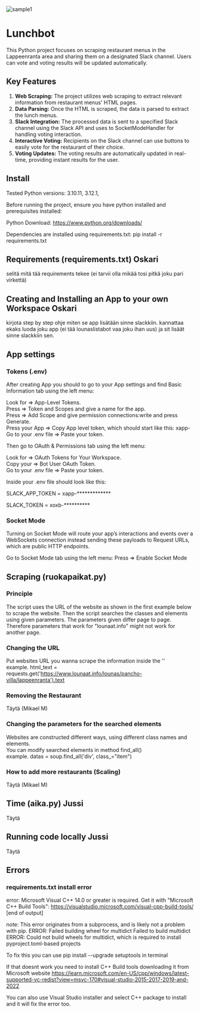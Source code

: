 ![sample1](https://github.com/MikMakQT/Lunchbot/assets/122342899/84da1718-d25f-43d2-810c-4c5199cb9ede)
# Lunchbot

This Python project focuses on scraping restaurant menus in the Lappeenranta area and sharing them on a designated Slack channel. Users can vote and voting results will be updated automatically.

## Key Features
1. **Web Scraping:** The project utilizes web scraping to extract relevant information from restaurant menus' HTML pages.
2. **Data Parsing:** Once the HTML is scraped, the data is parsed to extract the lunch menus.
3. **Slack Integration:** The processed data is sent to a specified Slack channel using the Slack API and uses to SocketModeHandler for handling voting interaction.
4. **Interactive Voting:** Recipients on the Slack channel can use buttons to easily vote for the restaurant of their choice.
5. **Voting Updates:** The voting results are automatically updated in real-time, providing instant results for the user.

## Install
Tested Python versions: 3.10.11, 3.12.1,

Before running the project, ensure you have python installed and prerequisites installed:

Python Download:
https://www.python.org/downloads/

Dependencies are installed using requirements.txt:
pip install -r requirements.txt

## Requirements (requirements.txt) Oskari
selitä mitä tää requirements tekee (ei tarvii olla mikää tosi pitkä joku pari virkettä)

## Creating and Installing an App to your own Workspace Oskari
kirjota step by step ohje miten se app lisätään sinne slackkiin. kannattaa ekaks luoda joku app (ei tää lounaslistabot vaa joku ihan uus) ja sit lisäät sinne slackkiin sen.

## App settings

### Tokens (.env)

After creating App you should to go to your App settings and find Basic Information tab using the left menu:

Look for => App-Level Tokens.\
Press => Token and Scopes and give a name for the app.\
Press => Add Scope and give permission connections:write and press Generate.\
Press your App => Copy App level token, which should start like this: xapp-\
Go to your .env file => Paste your token.

Then go to OAuth & Permissions tab using the left menu:

Look for => OAuth Tokens for Your Workspace.\
Copy your => Bot User OAuth Token.\
Go to your .env file => Paste your token.

Inside your .env file should look like this:

SLACK_APP_TOKEN = xapp-*************

SLACK_TOKEN = xoxb-**********

### Socket Mode
Turning on Socket Mode will route your app’s interactions and events over a WebSockets connection instead sending these payloads to Request URLs, which are public HTTP endpoints.

Go to Socket Mode tab using the left menu:
Press => Enable Socket Mode

## Scraping (ruokapaikat.py)

### Principle
The script uses the URL of the website as shown in the first example below to scrape the website. Then the script searches the classes and elements using given parameters.
The parameters given differ page to page. Therefore parameters that work for "lounaat.info" might not work for another page. 

### Changing the URL
Put websites URL you wanna scrape the information inside the ''\
example. html_text = requests.get('https://www.lounaat.info/lounas/pancho-villa/lappeenranta').text

### Removing the Restaurant
Täytä (Mikael M)

### Changing the parameters for the searched elements
Websites are constructed different ways, using different class names and elements.\
You can modify searched elements in method find_all()\
example. datas = soup.find_all('div', class_="item")

### How to add more restaurants (Scaling)
Täytä (Mikael M)

## Time (aika.py) Jussi

Täytä

## Running code locally Jussi

Täytä

## Errors
### requirements.txt install error

error: Microsoft Visual C++ 14.0 or greater is required. Get it with "Microsoft C++ Build Tools": https://visualstudio.microsoft.com/visual-cpp-build-tools/
      [end of output]

  note: This error originates from a subprocess, and is likely not a problem with pip.
  ERROR: Failed building wheel for multidict
Failed to build multidict
ERROR: Could not build wheels for multidict, which is required to install pyproject.toml-based projects

To fix this you can use pip install --upgrade setuptools in terminal

If that doesnt work you need to install C++ Build tools downloading it from Microsoft website https://learn.microsoft.com/en-US/cpp/windows/latest-supported-vc-redist?view=msvc-170#visual-studio-2015-2017-2019-and-2022

You can also use Visual Studio installer and select C++ package to install and it will fix the error too.
